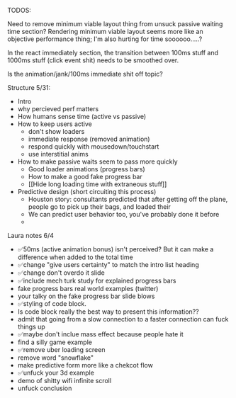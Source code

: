 TODOS:

Need to remove minimum viable layout thing from unsuck passive waiting time section?  Rendering minimum viable layout seems more like an objective performance thing; I'm also hurting for time soooooo.....?

In the react immediately section, the transition between 100ms stuff and 1000ms stuff (click event shit) needs to be smoothed over.

Is the animation/jank/100ms immediate shit off topic?

Structure 5/31:
* Intro
* why percieved perf matters
* How humans sense time (active vs passive)
* How to keep users active
	- don't show loaders
	- immediate response (removed animation)
	- respond quickly with mousedown/touchstart
	- use interstitial anims
* How to make passive waits seem to pass more quickly
	- Good loader animations (progress bars)
	- How to make a good fake progress bar
	- [[Hide long loading time with extraneous stuff]]
* Predictive design (short circuiting this process)
	- Houston story: consultants predicted that after getting off the plane, people go to pick up their bags, and loaded their 
	- We can predict user behavior too, you've probably done it before
	- 


Laura notes 6/4
* ✅50ms (active animation bonus) isn't perceived? But it can make a difference when added to the total time
* ✅change "give users certainty" to match the intro list heading
* ✅change don't overdo it slide
* ✅include mech turk study for explained progress bars
* fake progress bars real world examples (twitter)
* your talky on the fake progress bar slide blows
* ✅styling of code block.
* Is code block really the best way to present this information??
* admit that going from a slow connection to a faster connection can fuck things up
* ✅maybe don't inclue mass effect because people hate it
* find a silly game example
* ✅remove uber loading screen
* remove word "snowflake"
* make predictive form more like a chekcot flow
* ✅unfuck your 3d example
* demo of shitty wifi infinite scroll
* unfuck conclusion